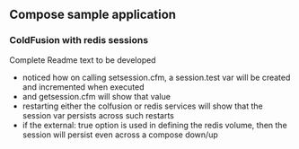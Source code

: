 ## Compose sample application
### ColdFusion with redis sessions

Complete Readme text to be developed
- noticed how on calling setsession.cfm, a session.test var will be created and incremented when executed
- and getsession.cfm will show that value
- restarting either the colfusion or redis services will show that the session var persists across such restarts
- if the external: true option is used in defining the redis volume, then the session will persist even across a compose down/up